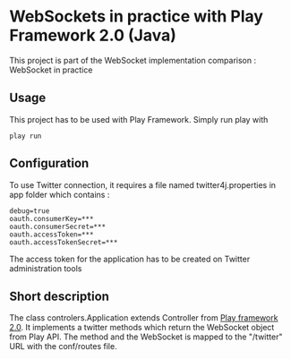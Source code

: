 # WebSockets in practice with Play Framework 2.0 (Java) 

This project is part of the WebSocket implementation comparison : WebSocket in practice

## Usage

This project has to be used with Play Framework. Simply run play with

	play run

## Configuration

To use Twitter connection, it requires a file named twitter4j.properties in app folder which contains :

	debug=true
	oauth.consumerKey=***
	oauth.consumerSecret=***
	oauth.accessToken=***
	oauth.accessTokenSecret=***
	
The access token for the application has to be created on Twitter administration tools

## Short description

The class controlers.Application extends Controller from [Play framework 2.0](http://www.playframework.org/). It implements a twitter methods which return the WebSocket object from Play API. The method and the WebSocket is mapped to the "/twitter" URL with the conf/routes file. 